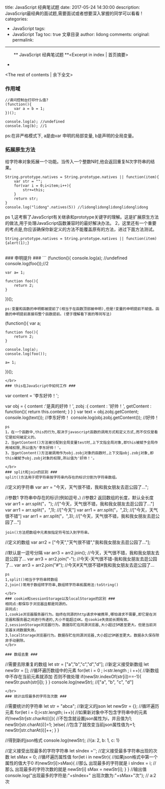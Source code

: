 title: JavaScript 经典笔试题
date: 2017-05-24 14:30:00
description: JavaScript最经典的面试题,需要面试或者想要深入掌握的同学可以看看 !
categories:
- JavaScript
tags:
- JavaScript Tag
toc: true 文章目录
author: lidong
comments:
original:
permalink:
---
　　** JavaScript 经典笔试题 **<Excerpt in index | 首页摘要>
+ <!-- more -->
<The rest of contents | 余下全文>

### 作用域 ###
```
//请问控制台打印什么值?
(function(){
	var a = b = 1;
})();

console.log(a); //undefined
console.log(b); //1
```
ps:在非严格模式下, a是由var 申明的局部变量, b是声明的全局变量。
</br>
### 拓展原生方法 ###
给字符串对象拓展一个功能。当传入一个整数N时,他会返回重复N次字符串的结果。
```
String.prototype.natives = String.prototype.natives || function(item){
	var str = "";
	for(var i = 0;i<item;i++){
		str+=this;
	}
	return str;
}
console.log("lidong".natives(5)) //lidonglidonglidonglidonglidong
```
ps
1,这考察了JavaScript有关继承和prototype关键字的理解。这是扩展原生方法的做法,用于处理JavaScript函数兼容时的最好解决办法。
2，这里还有一个重要的考点是,你应该确保你新定义的方法不能覆盖原有的方法，进过下面方法测试。
```
String.prototype.natives = String.prototype.natives || function(item){alert(1);}
```
</br>
### 申明提升 ###
```
(function(){
	console.log(a);    //undefined
	console.log(foo());//2

	var a= 1;

	function foo(){
		return 2;
	}
})();
```
ps:变量和函数的申明都被提前了(相当于在函数顶部被申明),但是!变量的申明提前不赋值。函数的申明提前直接将整个函数提前。(便于理解看下面的等同写法)
```
(function(){
	var a;

	function foo(){
		return 2;
	}

	console.log(a);
	console.log(foo());

	a= 1;
})();
```
</br>
### this在JavaScript中如何工作 ###
```
var content = '李东好帅！';

var obj = {
	content :'是真的好帅！',
 	zobj :{
		content : '好帅！',
		getContent : function(){
			return this.content;
		}
	}
}
var text = obj.zobj.getContent;
console.log(text()); //李东好帅！
console.log(obj.zobj.getContent()); //好帅！
```
ps
1，在一个函数中,this的行为,取决于javascript函数的调用方式和定义方式,而不仅仅是看它是如何被定义的。
2，当getContent()方法被分配到全局变量test时,上下文指全局对象,即this被赋予全局作用域权限,所以值为'李东好帅！'。
3，当getContent()方法被调用作为obj.zobj对象的函数时,上下文指obj.zobj对象,即this被赋予obj.zobj对象的权限,所以值为'好帅！'。

</br>
### split和join的区别 ###
split()方法用于把字符串按字符串内存在的标识分割为字符串数组。
```
//定义的字符串
var arr = "今天，天气很不错，我和我女朋友去逛公园了...";

//参数1 字符串中存在的标识(例如逗号，)
//参数2 返回数组的长度，默认全长度
var arr1 = arr.split("，"); 	//["今天，天气很不错，我和我女朋友去逛公园了..."]
var arr1 = arr.split("，",1);	//["今天"]
var arr1 = arr.split("，",2);	//["今天，天气很不错"]
var arr1 = arr.split("，",3);	//["今天，天气很不错，我和我女朋友去逛公园了..."]
```
join()方法把数组中元素按指定符号加入到字符串。
```
//定义的数组
var arr2 = ["今天","天气很不错","我和我女朋友去逛公园了..."];

//默认是一逗号分隔
var arr3 = arr2.join();		//今天，天气很不错，我和我女朋友去逛公园了...
var arr3 = arr2.join("-");	//今天-天气很不错-我和我女朋友去逛公园了...
var arr3 = arr2.join("#");	//今天#天气很不错#我和我女朋友去逛公园了...
```
ps
1,split()相当于字符串转数组
2,join()常用于数组转字符串,数组转字符串拓展用法:toString()

</br>
### cookie和sessionStorage以及localStorage的区别 ###
相同点:都保存于浏览器且都是同源的。
异同点:
1,cookie浏览器服务器行为。始终在同源的http请求中被携带,哪怕请求不需要,即它是在浏览器和服务器之间进行传递的,大小不能超过4K。在cookie失效前长期有效。
2,sessionStorage浏览器行为。数据存贮在同源浏览器,大小超过5M甚至更大。但是当前浏览器关闭数据失效。
3,localStorage浏览器行为。数据存贮在同源浏览器,大小超过5M甚至更大。数据永久保存除非手动删除。
</br>

### 数组去重 ###
```
//需要去除重复的数组
let str = ["a","b","c","d","d"];
//新定义接受新数组
let newStr = [];
//循环遍历数组中的元素
for(let i = 0 ; i<str.length ; i ++){
	//新数组中不存在当前元素就添加     否则不做处理
	if(newStr.indexOf(str[i])==-1){
		newStr.push(str[i]);
	}
}
console.log(newStr);	//["a", "b", "c", "d"]
```
</br>
### 统计出现最多的字符及次数 ###
```
//需要统计的字符串
let str = "abca";
//新定义的json
let newStr = {};
//循环遍历元素
for(let i = 0;i<str.length; i++){
	//如果新对象中不包含字符串中的元素
	if(!newStr[str.charAt(i)]){
		//不包含就设置json属性为i，并且值为1;
		newStr[str.charAt(i)]=1;
	}else{
		//包含了就改变当前json属性值为+1;
		newStr[str.charAt(i)]++;
	}
}

//得到新的json格式
console.log(newStr);	//{a: 2, b: 1, c: 1}

//定义接受出现最多的字符字符串
let sIndex ='';
//定义接受最多字符串出现的次数
let sMax = 0;
//循坏遍历属性值
for(let i in newStr){
	//如果json格式中第一个属性的值大于0
	if(newStr[i]>sMax){
		//那么 出现最多的字符就是 i
		sIndex = i;
		//那么 出现最多的字符次数的就是 newStr[i]
		sMax = newStr[i];
	}
}
//输出值
console.log("出现最多的字符是:"+sIndex+" 出现次数为:"+sMax+"次");	// a:2次
```